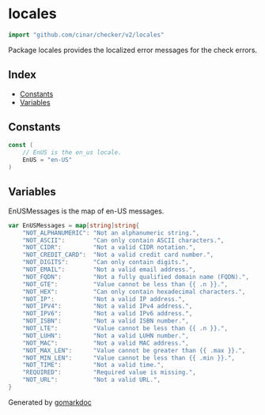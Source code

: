 <!-- gomarkdoc:embed:start -->

<!-- Code generated by gomarkdoc. DO NOT EDIT -->

# locales

```go
import "github.com/cinar/checker/v2/locales"
```

Package locales provides the localized error messages for the check errors.

## Index

- [Constants](<#constants>)
- [Variables](<#variables>)


## Constants

<a name="EnUS"></a>

```go
const (
    // EnUS is the en_us locale.
    EnUS = "en-US"
)
```

## Variables

<a name="EnUSMessages"></a>EnUSMessages is the map of en\-US messages.

```go
var EnUSMessages = map[string]string{
    "NOT_ALPHANUMERIC": "Not an alphanumeric string.",
    "NOT_ASCII":        "Can only contain ASCII characters.",
    "NOT_CIDR":         "Not a valid CIDR notation.",
    "NOT_CREDIT_CARD":  "Not a valid credit card number.",
    "NOT_DIGITS":       "Can only contain digits.",
    "NOT_EMAIL":        "Not a valid email address.",
    "NOT_FQDN":         "Not a fully qualified domain name (FQDN).",
    "NOT_GTE":          "Value cannot be less than {{ .n }}.",
    "NOT_HEX":          "Can only contain hexadecimal characters.",
    "NOT_IP":           "Not a valid IP address.",
    "NOT_IPV4":         "Not a valid IPv4 address.",
    "NOT_IPV6":         "Not a valid IPv6 address.",
    "NOT_ISBN":         "Not a valid ISBN number.",
    "NOT_LTE":          "Value cannot be less than {{ .n }}.",
    "NOT_LUHN":         "Not a valid LUHN number.",
    "NOT_MAC":          "Not a valid MAC address.",
    "NOT_MAX_LEN":      "Value cannot be greater than {{ .max }}.",
    "NOT_MIN_LEN":      "Value cannot be less than {{ .min }}.",
    "NOT_TIME":         "Not a valid time.",
    "REQUIRED":         "Required value is missing.",
    "NOT_URL":          "Not a valid URL.",
}
```

Generated by [gomarkdoc](<https://github.com/princjef/gomarkdoc>)


<!-- gomarkdoc:embed:end -->